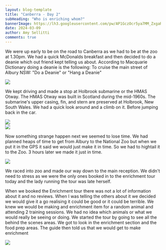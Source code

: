 ```yaml
---
layout: blog-template
title: "Canberra - Day 2"
subHeading: "Who is enriching whom?"
bannerImage: https://lh3.googleusercontent.com/pw/AP1GczOcr5ya7MM_ZxgaRtX6Jxp51aNB97-f8u6FKJRG0aVgNbtbp-aggTXMpQNd10dGeD9c1oHc_LggKOXs4RrOwKjw1CkcjfwLOD39VZfCq4ztYS_PNa5S=w2400
date: 2024-03-09
author: Amy Sellitti
comments: true
---
```

We were up early to be on the road to Canberra as we had to be at the zoo at 1.30pm. We had a quick McDonalds breakfast and then decided to do a deanie which out friend kept telling us about. According  to Macquarie Dictionary  doing a deanie is the following: To cruise the main street of Albury NSW: "Do a Deanie" or "Hang a Deanie"

<div class="center-image"><img src="https://lh3.googleusercontent.com/pw/AP1GczN_8dM92SCXoL19uPmoF64L1t1WN20UWVRHoDz96oCGak62y1UMfQlWhdMSBDDQ9lPNtgEHzcbbM5q9dwwin7rRwsrxvVU5Vt1aZqs28ltZauxsCY4M=w2400" /></div>


We kept driving and made a stop at Holbrook submarine or the HMAS Otway. The HMAS Otway was built in Scotland during the mid-1960s. The submarine's upper casing, fin, and stern are preserved at Holbrook, New South Wales. We had a quick look around and a climb on it. Before jumping back in the car. 

<div class="center-image"><img src="https://lh3.googleusercontent.com/pw/AP1GczPcIq5sl8exBr1avRya2ETrB3-yQazEdN2mx8BdxNcS-JfRl7LTBCDmqFIS-ej7fJzQl67KEATzc7jgBTQS7MSpVCT6TAW1aqOMQHxIbjkogVoA4pG4=w2400" /></div>
<div class="center-image"><img src="https://lh3.googleusercontent.com/pw/AP1GczNMM6meAhS5nDpTtYNZEy1aDbjTn8rF-LW9-Fnp28R2IKYY4NbBDhx2VbNIGWEjHwC_WBqBURJou7-HGfvAJgy03pLE3_ey2hDxYdvdZSCxUT8m01pY=w2400" /></div>

Now something strange happen next we seemed to lose time. We had planned heaps of time to get from Albury to the National Zoo but when we put it in the GPS it said we would just make it in time. So we had to hightail it to the Zoo. 3 hours later we made it just in time. 

<div class="center-image"><img src="https://lh3.googleusercontent.com/pw/AP1GczOn0Kz8iw-HNiBRXpOU3HTIHXDUS5W2JMfuedsD5LxwySUkjbdY_LlAnlb37Mggt8i2qmWQp44Kio0-5ZC3rP2n_5shgMtoVQcSqiNNUhCiXIwiF3XR=w2400" /></div>

We raced into zoo and made our way down to the main reception. We didn't need to stress as we were the only ones booked in to the enrichment tour today and the lady running the tour was late herself. 

When we booked the Enrichment tour there was not a lot of information about it and no reviews. When I was telling the others about it we decided we would give it a go realising it could be good or it could be terrible.
We knew we would be making and enrichment item for a random animal and attending 2 training sessions. We had no idea which animals or what we would really be seeing or doing.  We started the tour by going to see all the behind the scenes areas. We got to look in the enrichment section and the food prep areas. The guide then told us that we would get to make enrichment
<div class="center-image"><img src="https://lh3.googleusercontent.com/pw/AP1GczOp-XDYvU9a5k1BBN159sEImaVkMGC6ZX4HA0LLaKSl033A5k3R8Gmk6RSkZeqcUsokZhXJrj0MCuvSvHSVQ8YOdRM7T8vZCzNT0Xx87FLgBn735bUJ=w2400" /></div>



<div class="center-image"><img src="" /></div>
<div class="center-image"><img src="" /></div>
<div class="center-image"><img src="" /></div>
<div class="center-image"><img src="" /></div>
<div class="center-image"><img src="" /></div>
<div class="center-image"><img src="" /></div>
<div class="center-image"><img src="" /></div>
<div class="center-image"><img src="" /></div>
<div class="center-image"><img src="" /></div>
<div class="center-image"><img src="" /></div>
<div class="center-image"><img src="" /></div>
